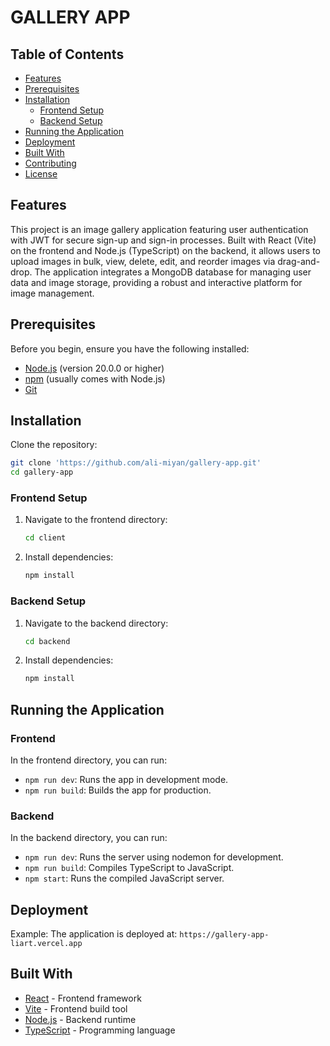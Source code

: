 # GALLERY APP

## Table of Contents
- [Features](#features)
- [Prerequisites](#prerequisites)
- [Installation](#installation)
  - [Frontend Setup](#frontend-setup)
  - [Backend Setup](#backend-setup)
- [Running the Application](#running-the-application)
- [Deployment](#deployment)
- [Built With](#built-with)
- [Contributing](#contributing)
- [License](#license)

## Features

This project is an image gallery application featuring user authentication with JWT for secure sign-up and sign-in processes. Built with React (Vite) on the frontend and Node.js (TypeScript) on the backend, it allows users to upload images in bulk, view, delete, edit, and reorder images via drag-and-drop. The application integrates a MongoDB database for managing user data and image storage, providing a robust and interactive platform for image management.

## Prerequisites

Before you begin, ensure you have the following installed:
- [Node.js](https://nodejs.org/) (version 20.0.0 or higher)
- [npm](https://www.npmjs.com/) (usually comes with Node.js)
- [Git](https://git-scm.com/)

## Installation

Clone the repository:

```bash
git clone 'https://github.com/ali-miyan/gallery-app.git'
cd gallery-app
```

### Frontend Setup

1. Navigate to the frontend directory:
   ```bash
   cd client
   ```

2. Install dependencies:
   ```bash
   npm install
   ```

### Backend Setup

1. Navigate to the backend directory:
   ```bash
   cd backend
   ```

2. Install dependencies:
   ```bash
   npm install
   ```

## Running the Application

### Frontend

In the frontend directory, you can run:

- `npm run dev`: Runs the app in development mode.
- `npm run build`: Builds the app for production.

### Backend

In the backend directory, you can run:

- `npm run dev`: Runs the server using nodemon for development.
- `npm run build`: Compiles TypeScript to JavaScript.
- `npm start`: Runs the compiled JavaScript server.

## Deployment

Example:
The application is deployed at: `https://gallery-app-liart.vercel.app`

## Built With

- [React](https://reactjs.org/) - Frontend framework
- [Vite](https://vitejs.dev/) - Frontend build tool
- [Node.js](https://nodejs.org/) - Backend runtime
- [TypeScript](https://www.typescriptlang.org/) - Programming language
